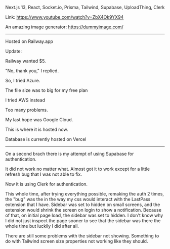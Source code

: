 Next.js 13, React, Socket.io, Prisma, Tailwind, Supabase, UploadThing, Clerk

Link: https://www.youtube.com/watch?v=ZbX4Ok9YX94

An amazing image generator: https://dummyimage.com/
*****************
Hosted on Railway.app

Update:

Railway wanted $5.

"No, thank you," I replied.

So, I tried Azure.

The file size was to big for my free plan

I tried AWS instead

Too many problems.

My last hope was Google Cloud.

This is where it is hosted now.

Database is currently hosted on Vercel

*****************

On a second brach there is my attempt of using Supabase for authentication.

It did not work no matter what. Almost got it to work except for a little refresh bug that I was not able to fix.

Now it is using Clerk for authentication.

This whole time, after trying everything possible, remaking the auth 2 times, the "bug" was the in the way my css would interact with the LastPass extension that I have.
Sidebar was set to hidden on small screens, and the extension would shrink the screen on login to show a notification. 
Because of that, on initial page load, the sidebar was set to hidden.
I don't know why I did not just inspect the page sooner to see that the sidebar was there the whole time but luckily I did after all.

There are still some problems with the sidebar not showing. Something to do with Tailwind screen size properties not working like they should.
